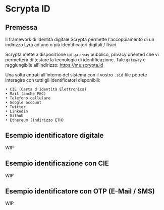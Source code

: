 # Scrypta ID 

## Premessa

Il framework di identità digitale Scrypta permette l'accoppiamento di un indirizzo Lyra ad uno o più identificatori digitali / fisici.

Scrypta mette a disposizione un `gateway` pubblico, privacy oriented che vi permetterà di testare la tecnologia di identificazione. Tale `gateway` è raggiungibile all'indirizzo: https://me.scrypta.id

Una volta entrati all'interno del sistema con il vostro `.sid` file potrete interagire con tutti gli identificatori disponibili:

    • CIE (Carta d'Identità Elettronica)
    • Mail (anche PEC)
    • Telefono cellulare
    • Google account
    • Twitter
    • Linkedin
    • Github
    • Ethereum (indirizzo ETH)

## Esempio identificatore digitale

WIP

## Esempio identificazione con CIE

WIP

## Esempio identificatore con OTP (E-Mail / SMS)

WIP
